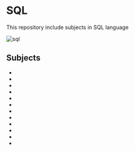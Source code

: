 # SQL
This repository include subjects in SQL language

![sql](https://user-images.githubusercontent.com/29695545/46472992-89ea3300-c7e7-11e8-95bb-b47507b6f6cb.jpg)

## Subjects

*
*
*
*
*
*
*
*
*
*
*
*
